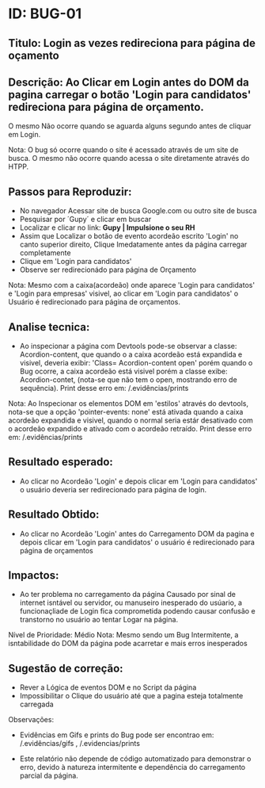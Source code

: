 # ID: BUG-01 

## Titulo: Login as vezes redireciona para página de oçamento

## Descrição: Ao Clicar em Login antes do DOM da pagina carregar o botão 'Login para candidatos' redireciona para página de orçamento.
O mesmo Não ocorre quando se aguarda alguns segundo antes de cliquar em Login.

Nota: O bug só ocorre quando o site é acessado através de um site de busca.
O mesmo não ocorre quando acessa o site diretamente através do HTPP.

## Passos para Reproduzir:
- No navegador Acessar site de busca Google.com ou outro site de busca
- Pesquisar por ´Gupy´ e clicar em buscar
- Localizar e clicar no link: **Gupy | Impulsione o seu RH**
- Assim que Localizar o botão de evento acordeão escrito 'Login' no canto superior direito, Clique Imedatamente antes da página carregar completamente
- Clique em 'Login para candidatos'
- Observe ser redirecionádo para página de Orçamento

Nota: Mesmo com a caixa(acordeão) onde aparece 'Login para candidatos' e 'Login para empresas' visivel, ao clicar em 'Login para candidatos' o Usuário é redirecionado para página de orçamentos.

## Analise tecnica:
- Ao inspecionar a página com Devtools pode-se observar a classe: Acordion-content, que quando o a caixa acordeão está expandida e visivel, deveria exibir: 'Class= Acordion-content open' porém quando o Bug ocorre, a caixa acordeão está visivel porém a classe exibe: Acordion-contet, (nota-se que não tem o open, mostrando erro de sequência).
Print desse erro em: /.evidências/prints

Nota: Ao Inspecionar os elementos DOM em 'estilos' através do devtools, nota-se que a opção 'pointer-events: none' está ativada quando a caixa acordeão expandida e visivel, quando o normal seria estár desativado com o acordeão expandido e ativado com o acordeão retraído.
Print desse erro em: /.evidências/prints

## Resultado esperado:
 - Ao clicar no Acordeão 'Login' e depois clicar em 'Login para candidatos' o usuário deveria ser redirecionado para página de login.

## Resultado Obtido:
 - Ao clicar no Acordeão 'Login' antes do Carregamento DOM da pagina e depois clicar em 'Login para candidatos' o usuário é redirecionado para página de orçamentos

## Impactos:
- Ao ter problema no carregamento da página Causado por sinal de internet isntável ou servidor, ou manuseiro inesperado do usúario, a funcionaçliade de Login fica comprometida podendo causar confusão e transtorno no usuário ao tentar Logar na página.

Nível de Prioridade: Médio
Nota: Mesmo sendo um Bug Intermitente, a isntabilidade do DOM da página pode acarretar e mais erros inesperados

## Sugestão de correção:
- Rever a Lógica de eventos DOM e no Script da página
- Impossibilitar o Clique do usuário até que a pagina esteja totalmente carregada

Observações:
- Evidências em Gifs e prints do Bug pode ser encontrao em: /.evidências/gifs , /.evidencias/prints

- Este relatório não depende de código automatizado para demonstrar o erro, devido à natureza intermitente e dependência do carregamento parcial da página.


